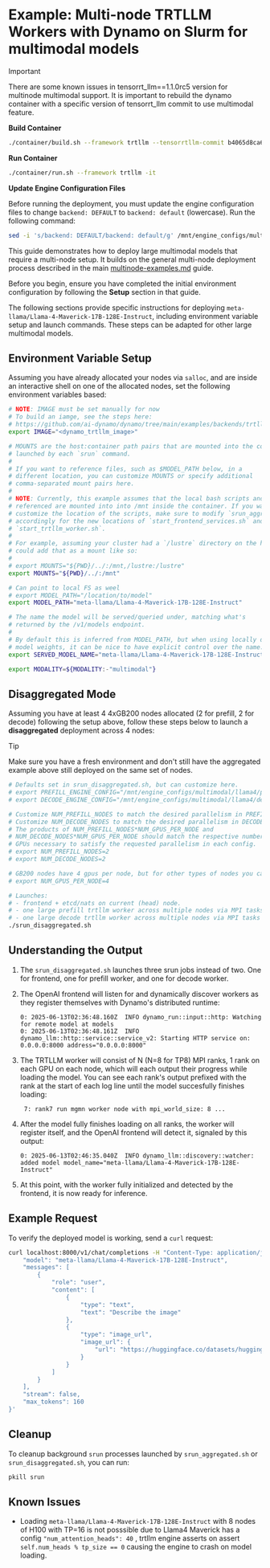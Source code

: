 <!--
SPDX-FileCopyrightText: Copyright (c) 2025 NVIDIA CORPORATION & AFFILIATES. All rights reserved.
SPDX-License-Identifier: Apache-2.0

Licensed under the Apache License, Version 2.0 (the "License");
you may not use this file except in compliance with the License.
You may obtain a copy of the License at

http://www.apache.org/licenses/LICENSE-2.0

Unless required by applicable law or agreed to in writing, software
distributed under the License is distributed on an "AS IS" BASIS,
WITHOUT WARRANTIES OR CONDITIONS OF ANY KIND, either express or implied.
See the License for the specific language governing permissions and
limitations under the License.
-->

# Example: Multi-node TRTLLM Workers with Dynamo on Slurm for multimodal models

> [!IMPORTANT]
> There are some known issues in tensorrt_llm==1.1.0rc5 version for multinode multimodal support. It is important to rebuild the dynamo container with a specific version of tensorrt_llm commit to use multimodal feature.
>
> **Build Container**
> ```bash
> ./container/build.sh --framework trtllm --tensorrtllm-commit b4065d8ca64a64eee9fdc64b39cb66d73d4be47c
> ```
>
> **Run Container**
> ```bash
> ./container/run.sh --framework trtllm -it
> ```
>
> **Update Engine Configuration Files**
>
> Before running the deployment, you must update the engine configuration files to change `backend: DEFAULT` to `backend: default` (lowercase). Run the following command:
> ```bash
> sed -i 's/backend: DEFAULT/backend: default/g' /mnt/engine_configs/multimodal/llama4/prefill.yaml /mnt/engine_configs/multimodal/llama4/decode.yaml
> ```


This guide demonstrates how to deploy large multimodal models that require a multi-node setup. It builds on the general multi-node deployment process described in the main [multinode-examples.md](./multinode-examples.md) guide.

Before you begin, ensure you have completed the initial environment configuration by following the **Setup** section in that guide.

The following sections provide specific instructions for deploying `meta-llama/Llama-4-Maverick-17B-128E-Instruct`, including environment variable setup and launch commands. These steps can be adapted for other large multimodal models.

## Environment Variable Setup

Assuming you have already allocated your nodes via `salloc`, and are
inside an interactive shell on one of the allocated nodes, set the
following environment variables based:
```bash
# NOTE: IMAGE must be set manually for now
# To build an iamge, see the steps here:
# https://github.com/ai-dynamo/dynamo/tree/main/examples/backends/trtllm#build-docker
export IMAGE="<dynamo_trtllm_image>"

# MOUNTS are the host:container path pairs that are mounted into the containers
# launched by each `srun` command.
#
# If you want to reference files, such as $MODEL_PATH below, in a
# different location, you can customize MOUNTS or specify additional
# comma-separated mount pairs here.
#
# NOTE: Currently, this example assumes that the local bash scripts and configs
# referenced are mounted into into /mnt inside the container. If you want to
# customize the location of the scripts, make sure to modify `srun_aggregated.sh`
# accordingly for the new locations of `start_frontend_services.sh` and
# `start_trtllm_worker.sh`.
#
# For example, assuming your cluster had a `/lustre` directory on the host, you
# could add that as a mount like so:
#
# export MOUNTS="${PWD}/../:/mnt,/lustre:/lustre"
export MOUNTS="${PWD}/../:/mnt"

# Can point to local FS as weel
# export MODEL_PATH="/location/to/model"
export MODEL_PATH="meta-llama/Llama-4-Maverick-17B-128E-Instruct"

# The name the model will be served/queried under, matching what's
# returned by the /v1/models endpoint.
#
# By default this is inferred from MODEL_PATH, but when using locally downloaded
# model weights, it can be nice to have explicit control over the name.
export SERVED_MODEL_NAME="meta-llama/Llama-4-Maverick-17B-128E-Instruct"

export MODALITY=${MODALITY:-"multimodal"}
```

## Disaggregated Mode

Assuming you have at least 4 4xGB200 nodes allocated (2 for prefill, 2 for decode)
following the setup above, follow these steps below to launch a **disaggregated**
deployment across 4 nodes:

> [!Tip]
> Make sure you have a fresh environment and don't still have the aggregated
> example above still deployed on the same set of nodes.

```bash
# Defaults set in srun_disaggregated.sh, but can customize here.
# export PREFILL_ENGINE_CONFIG="/mnt/engine_configs/multimodal/llama4/prefill.yaml"
# export DECODE_ENGINE_CONFIG="/mnt/engine_configs/multimodal/llama4/decode.yaml"

# Customize NUM_PREFILL_NODES to match the desired parallelism in PREFILL_ENGINE_CONFIG
# Customize NUM_DECODE_NODES to match the desired parallelism in DECODE_ENGINE_CONFIG
# The products of NUM_PREFILL_NODES*NUM_GPUS_PER_NODE and
# NUM_DECODE_NODES*NUM_GPUS_PER_NODE should match the respective number of
# GPUs necessary to satisfy the requested parallelism in each config.
# export NUM_PREFILL_NODES=2
# export NUM_DECODE_NODES=2

# GB200 nodes have 4 gpus per node, but for other types of nodes you can configure this.
# export NUM_GPUS_PER_NODE=4

# Launches:
# - frontend + etcd/nats on current (head) node.
# - one large prefill trtllm worker across multiple nodes via MPI tasks
# - one large decode trtllm worker across multiple nodes via MPI tasks
./srun_disaggregated.sh
```

## Understanding the Output

1. The `srun_disaggregated.sh` launches three srun jobs instead of two. One for frontend, one for prefill   worker, and one for decode worker.

2. The OpenAI frontend will listen for and dynamically discover workers as
   they register themselves with Dynamo's distributed runtime:
   ```
   0: 2025-06-13T02:36:48.160Z  INFO dynamo_run::input::http: Watching for remote model at models
   0: 2025-06-13T02:36:48.161Z  INFO dynamo_llm::http::service::service_v2: Starting HTTP service on: 0.0.0.0:8000 address="0.0.0.0:8000"
   ```
3. The TRTLLM worker will consist of N (N=8 for TP8) MPI ranks, 1 rank on each
   GPU on each node, which will each output their progress while loading the model.
   You can see each rank's output prefixed with the rank at the start of each log line
   until the model succesfully finishes loading:
    ```
     7: rank7 run mgmn worker node with mpi_world_size: 8 ...
    ```
4. After the model fully finishes loading on all ranks, the worker will register itself,
   and the OpenAI frontend will detect it, signaled by this output:
    ```
    0: 2025-06-13T02:46:35.040Z  INFO dynamo_llm::discovery::watcher: added model model_name="meta-llama/Llama-4-Maverick-17B-128E-Instruct"
    ```
5. At this point, with the worker fully initialized and detected by the frontend,
   it is now ready for inference.

## Example Request

To verify the deployed model is working, send a `curl` request:
```bash
curl localhost:8000/v1/chat/completions -H "Content-Type: application/json" -d '{
    "model": "meta-llama/Llama-4-Maverick-17B-128E-Instruct",
    "messages": [
        {
            "role": "user",
            "content": [
                {
                    "type": "text",
                    "text": "Describe the image"
                },
                {
                    "type": "image_url",
                    "image_url": {
                        "url": "https://huggingface.co/datasets/huggingface/documentation-images/resolve/main/diffusers/inpaint.png"
                    }
                }
            ]
        }
    ],
    "stream": false,
    "max_tokens": 160
}'
```

## Cleanup

To cleanup background `srun` processes launched by `srun_aggregated.sh` or
`srun_disaggregated.sh`, you can run:
```bash
pkill srun
```

## Known Issues

- Loading `meta-llama/Llama-4-Maverick-17B-128E-Instruct` with 8 nodes of H100 with TP=16 is not posssible due to Llama4 Maverick has a config `"num_attention_heads": 40` , trtllm engine asserts on assert `self.num_heads % tp_size == 0`  causing the engine to crash on model loading.